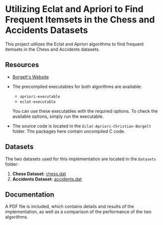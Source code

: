 
# Utilizing Eclat and Apriori to Find Frequent Itemsets in the Chess and Accidents Datasets

This project utilizes the Eclat and Apriori algorithms to find frequent itemsets in the Chess and Accidents datasets.

## Resources

- [Borgelt's Website](https://borgelt.net/fpm.html)
- The precompiled executables for both algorithms are available:
  - `apriori-executable`
  - `eclat-executable`
  
  You can use these executables with the required options. To check the available options, simply run the executable.

- The source code is located in the `Eclat-Apriori-Christian-Borgelt` folder. The packages here contain uncompiled C code.

## Datasets

The two datasets used for this implementation are located in the `Datasets` folder:

1. **Chess Dataset**: [chess.dat](http://fimi.uantwerpen.be/data/chess.dat)
2. **Accidents Dataset**: [accidents.dat](http://fimi.uantwerpen.be/data/accidents.dat)

## Documentation

A PDF file is included, which contains details and results of the implementation, as well as a comparison of the performance of the two algorithms.
